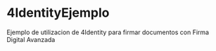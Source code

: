 # 4IdentityEjemplo
Ejemplo de utilizacion de 4Identity para firmar documentos con Firma Digital Avanzada
